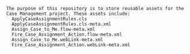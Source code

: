 	The purpose of this repository is to store reusable assets for the Case Management project. These assets include:
	  ApplyCaseAssignmentRules.cls
	  ApplyCaseAssignmentRules.cls-meta.xml
	  Assign_Case_to_Me.flow-meta.xml
	  Fire_Case_Assignment_Action.flow-meta.xml
	  Assign_Case_to_Me.webLink-meta.xml
	  Fire_Case_Assignment_Action.webLink-meta.xml
